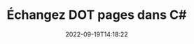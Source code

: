 ---
############################# Static ############################
layout: "auto-gen-merger"
date: 2022-09-19T14:18:22
draft: false
otherformats: dotm dotx epub html mht mhtml odp ods odt one otp ott pdf pps ppsx ppt

############################# Head ############################
head_title: "Échangez et échangez DOT pages en C#"
head_description: "Échangez et échangez des positions de deux pages dans un fichier DOT en C# à l'aide de l'API de fusion de documents."

############################# Header ############################
title: "Échangez DOT pages dans C#"
description: "Échangez DOT pages avec quelques lignes de code .NET."
bg_image: "https://cms.admin.containerize.com/templates/aspose/App_Themes/V3/images/bg/header1.png"
bg_overlay: false
button:
    enable: true
    icon: "fas fa-arrow-down"
    label: "Télécharger la version d'essai gratuite"
    link: "https://downloads.groupdocs.com/merger/net"

############################# SubMenu ############################
submenu:
    enable: true

    left:
        img_alt: "GroupDocs.Merger for .NET"
        image: "https://cms.admin.containerize.com/templates/groupdocs/images/product-logos/90x90-noborder/groupdocs-merger-net.png"
        product: "GroupDocs.Merger"
        platform: ".NET"

    middle:
        button:

            # button loop
            - link: "https://apireference.groupdocs.com/merger/net"
              text: "Référence API"

            # button loop
            - link: "https://github.com/groupdocs-merger"
              text: "Exemples de codes"

            # button loop
            - link: "https://products.groupdocs.app/merger/family"
              text: "Démos en direct"

            # button loop
            - link: "https://purchase.groupdocs.com/pricing/merger/net"
              text: "Tarification"

    right:
        link_download: "https://downloads.groupdocs.com/merger"
        link_learn: "https://docs.groupdocs.com/merger/net"
        link_buy: "https://purchase.groupdocs.com"

############################# About ############################
about:
    enable: true
    title: "À propos de l'API GroupDocs.Merger for .NET"
    content: |
        [GroupDocs.Merger for .NET](/fr/merger/net/) offre une solution simple pour fusionner et diviser en toute sécurité un large éventail de formats de documents, y compris PDF, Microsoft Office (Word, Excel, PowerPoint , OneNote), OpenDocument, HTML, images et bien d'autres dans les applications .NET. En ajoutant seulement quelques lignes de code, effectuez plusieurs opérations sur le document telles que déplacer, supprimer, faire pivoter, échanger, extraire ou modifier l'orientation des pages dans les documents. L'API de fusion de documents prend également en charge la prévisualisation des pages de document sous forme d'image pour analyser la structure, la mise en forme et le contenu du document sur la page.
        
        L'API GroupDocs.Merger est un bon choix pour les solutions d'entreprise qui ont besoin de fonctionnalités d'échange de pages de fichiers. Ces API sont bien prises en charge sur tous les principaux systèmes d'exploitation et plates-formes, y compris .NET Framework, .NET Standard, .NET Core, Mono.

############################# Steps ############################
steps:
    enable: true
    title_left: "Échangez DOT pages de fichiers dans .NET"
    content_left: |
        [GroupDocs.Merger for .NET](/fr/merger/net/) permet aux développeurs C# d'échanger facilement des pages dans un fichier DOT en mettant en œuvre quelques étapes simples .
        
        * Initialisez **SwapOptions** pour spécifier les numéros de page à échanger.
        * Créez une nouvelle instance de **Merger** et transmettez le chemin du document source en tant que paramètre du constructeur.
        * Appelez **SwapPages** et transmettez l'objet **SwapOptions**.
        * Appelez **Save** et spécifiez le chemin du fichier pour enregistrer le document résultant.

    title_right: "Configuration requise"
    content_right: |
        Les API GroupDocs.Merger for .NET sont prises en charge sur toutes les principales plates-formes et systèmes d'exploitation. Avant d'exécuter le code ci-dessous, assurez-vous que les prérequis suivants sont installés sur votre système.

        * Systèmes d'exploitation : Microsoft Windows, Linux, MacOS
        * Environnements de développement : Visual Studio, Xamarin, MonoDevelop
        * Cadres: .NET Framework, .NET Standard, .NET Core, Mono
        * Téléchargez la dernière version de GroupDocs.Merger for .NET depuis [NuGet](https://www.nuget.org/packages/groupdocs.merger)
         
    code: |
     {{% merger/additional-styles %}}
     {{< merger/code-merger title="Comment échanger des pages de fichiers DOT à l'aide de l'exemple de code C#">}}

        ```csharp    
        // Échangez DOT pages de fichiers à l'aide de l'API GroupDocs.Merger
        int pageNumber1 = 6;
        int pageNumber2 = 1;

        // Initialiser la classe SwapOptions pour spécifier les numéros de page à échanger
        SwapOptions swapOptions = new SwapOptions(pageNumber2, pageNumber1);

        // Instancier la fusion avec le document d'entrée DOT
        using (Merger merger = new Merger("input.dot"))
          {
            // Appelez la méthode SwapPages et transmettez-lui l'objet SwapOptions
            merger.SwapPages(swapOptions);
    
            // Appelez la méthode Save et transmettez le chemin de fichier souhaité pour enregistrer le document de sortie
            merger.Save("output.dot");
          }
        ```
     {{< /merger/code-merger >}}

############################# Demos ############################
demos:
    enable: true
    title: "Démos en direct - Échangez DOT pages de fichiers en ligne"
    content: |
       Échangez DOT pages de fichiers dès maintenant en visitant le site Web [GroupDocs.Merger Live Demos](https://products.groupdocs.app/splitter/swap-pages/dot).
       La démo en direct présente les avantages suivants.
        
############################# About Formats ############################
about_formats:
    enable: true

############################# More Formats ############################
more_formats:
    enable: true
    title: "Permuter les pages d'autres formats de fichiers"
    content: |
        .NET documente l'API de fusion et de division pour les formats de fichiers et les images. Échangez certains des formats de fichiers populaires comme indiqué ci-dessous.

############################# Back to top ###############################
back_to_top:
    enable: true
---